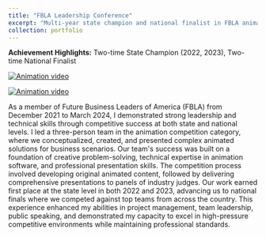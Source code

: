```yaml
---
title: "FBLA Leadership Conference"
excerpt: "Multi-year state champion and national finalist in FBLA animation and presentation competitions<br/><img src='/images/fbla.png'>"
collection: portfolio
---
```


**Achievement Highlights:** Two-time State Champion (2022, 2023), Two-time National Finalist

[![Animation video](http://img.youtube.com/vi/BXmoPWh5tCE/0.jpg)](http://www.youtube.com/watch?v=BXmoPWh5tCE "NJ FBLA DIGITAL ANIMATION - AYAN ZIA, SHRAY SACHDEVA, ARNAV BANSAL")

[![Animation video](http://img.youtube.com/vi/WDSjmHaACmU/0.jpg)](http://www.youtube.com/watch?v=WDSjmHaACmU "Digital Animation 2023 Advertisement - Arnav Bansal, Shray Sachdeva, Ayan Zia")

As a member of Future Business Leaders of America (FBLA) from December 2021 to March 2024, I demonstrated strong leadership and technical skills through competitive success at both state and national levels. I led a three-person team in the animation competition category, where we conceptualized, created, and presented complex animated solutions for business scenarios. Our team's success was built on a foundation of creative problem-solving, technical expertise in animation software, and professional presentation skills. The competition process involved developing original animated content, followed by delivering comprehensive presentations to panels of industry judges. Our work earned first place at the state level in both 2022 and 2023, advancing us to national finals where we competed against top teams from across the country. This experience enhanced my abilities in project management, team leadership, public speaking, and demonstrated my capacity to excel in high-pressure competitive environments while maintaining professional standards.